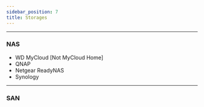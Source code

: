 ```yaml
---
sidebar_position: 7
title: Storages
---
```


----
### NAS
- WD MyCloud [Not MyCloud Home]
- QNAP
- Netgear ReadyNAS
- Synology

----
### SAN

